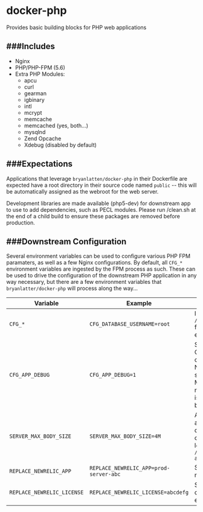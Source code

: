 docker-php
==========

Provides basic building blocks for PHP web applications

###Includes
---
- Nginx
- PHP/PHP-FPM (5.6)
- Extra PHP Modules:
  - apcu
  - curl
  - gearman
  - igbinary
  - intl
  - mcrypt
  - memcache
  - memcached (yes, both...)
  - mysqlnd
  - Zend Opcache
  - Xdebug (disabled by default)

###Expectations
---
Applications that leverage `bryanlatten/docker-php` in their Dockerfile are expected have a root directory in their source code named `public` -- this will be automatically assigned as the webroot for the web server.

Development libraries are made available (php5-dev) for downstream app to use to add dependencies, such as PECL modules. Please run /clean.sh at the end of a child build to ensure these packages are removed before production.

###Downstream Configuration
---
Several environment variables can be used to configure various PHP FPM paramaters, as well as a few Nginx configurations. By default, all `CFG_*` environment variables are ingested by the FPM process
as such. These can be used to drive the configuration of the downstream PHP application in any way necessary, but there are a few environment variables that `bryanlatter/docker-php` will process along the way...

Variable | Example | Description
--- | --- | ---
`CFG_*` | `CFG_DATABASE_USERNAME=root` | Ingested into `/etc/php5/fpm/pool.d/www.conf` for PHP to access as an environment variable
`CFG_APP_DEBUG` | `CFG_APP_DEBUG=1` | Setting to `1` or `true` will cue the Opcache to watch for file changes as well as increase Nginx's default buffer sizes, suitable for Development Mode. Otherwise, headers are normal and the Opcache check is skipped for a performance boost.
`SERVER_MAX_BODY_SIZE` | `SERVER_MAX_BODY_SIZE=4M` | Allows the downstream application to specify a non-default `client_max_body_size` configuration for the `server`-level directive in `/etc/nginx/sites-available/default`
`REPLACE_NEWRELIC_APP` | `REPLACE_NEWRELIC_APP=prod-server-abc` | Sets application name for newrelic
`REPLACE_NEWRELIC_LICENSE` | `REPLACE_NEWRELIC_LICENSE=abcdefg` | Sets license for newrelic, when combined with above, will enable newrelic reporting

